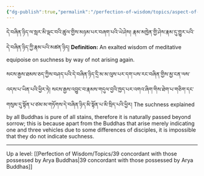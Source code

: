 ```yaml
---
{"dg-publish":true,"permalink":"/perfection-of-wisdom/topics/aspect-of-suchness/"}
---
```


དེ་བཞིན་ཉིད་ལ་སླར་མི་ལྡང་བའི་ཚུལ་གྱིས་མཉམ་པར་བཞག་པའི་ཡེ་ཤེས། རྣམ་མཁྱེན་གྱི་ཤེས་རྣམ་དུ་གྱུར་པའི་དེ་བཞིན་ཉིད་ཀྱི་རྣམ་པའི་མཚན་ཉིད།
**Definition:** An exalted wisdom of meditative equipoise on suchness by way of not arising again.

སངས་རྒྱས་ཐམས་ཅད་ཀྱིས་བཤད་པའི་དེ་བཞིན་ཉིད་དྲི་མ་མ་ལུས་པར་དག་པས་རང་བཞིན་གྱིས་མྱ་ངན་ལས་འདས་པ་ཡིན་པའི་ཕྱིར་ཏེ། 
སངས་རྒྱས་འབྱུང་བ་རྣམས་གདུལ་བྱའི་ཁྱད་པར་འགའ་ཞིག་གིས་ཐེག་པ་གཅིག་དང་གསུམ་དུ་སྟོན་པ་ཙམ་མ་གཏོགས་དེ་བཞིན་ཉིད་མི་སྟོན་པ་མི་སྲིད་པའི་ཕྱིར།
The suchness explained by all Buddhas is pure of all stains, therefore it is naturally passed beyond sorrow; this is because apart from the Buddhas that arise merely indicating one and three vehicles due to some differences of disciples, it is impossible that they do not indicate suchness.

---
Up a level: [[Perfection of Wisdom/Topics/39 concordant with those possessed by Arya Buddhas\|39 concordant with those possessed by Arya Buddhas]]